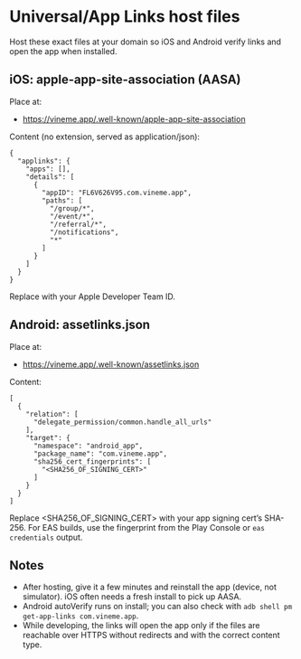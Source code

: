 # Universal/App Links host files

Host these exact files at your domain so iOS and Android verify links and open the app when installed.

## iOS: apple-app-site-association (AASA)
Place at:
- https://vineme.app/.well-known/apple-app-site-association

Content (no extension, served as application/json):

```
{
  "applinks": {
    "apps": [],
    "details": [
      {
        "appID": "FL6V626V95.com.vineme.app",
        "paths": [
          "/group/*",
          "/event/*",
          "/referral/*",
          "/notifications",
          "*"
        ]
      }
    ]
  }
}
```

Replace <TEAMID> with your Apple Developer Team ID.

## Android: assetlinks.json
Place at:
- https://vineme.app/.well-known/assetlinks.json

Content:

```
[
  {
    "relation": [
      "delegate_permission/common.handle_all_urls"
    ],
    "target": {
      "namespace": "android_app",
      "package_name": "com.vineme.app",
      "sha256_cert_fingerprints": [
        "<SHA256_OF_SIGNING_CERT>"
      ]
    }
  }
]
```

Replace <SHA256_OF_SIGNING_CERT> with your app signing cert’s SHA-256. For EAS builds, use the fingerprint from the Play Console or `eas credentials` output.

## Notes
- After hosting, give it a few minutes and reinstall the app (device, not simulator). iOS often needs a fresh install to pick up AASA.
- Android autoVerify runs on install; you can also check with `adb shell pm get-app-links com.vineme.app`.
- While developing, the links will open the app only if the files are reachable over HTTPS without redirects and with the correct content type.
